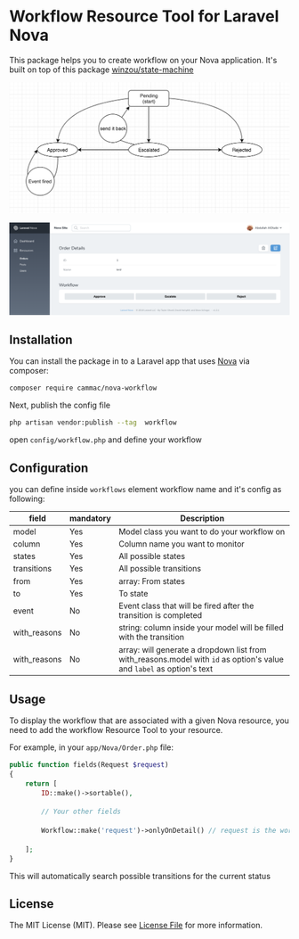 # Workflow Resource Tool for Laravel Nova

This package helps you to create workflow on your Nova application. It's built on top of this package  [winzou/state-machine](https://github.com/winzou/state-machine)

![screenshot](./diagram.png)

![screenshot](./details.png)


## Installation

You can install the package in to a Laravel app that uses [Nova](https://nova.laravel.com) via composer:

```bash
composer require cammac/nova-workflow
```

Next, publish the config file

```bash
php artisan vendor:publish --tag  workflow
```

open `config/workflow.php` and define your workflow

## Configuration


you can define inside `workflows` element workflow name and it's config as following:

| field          | mandatory  | Description                                                                                                            |
| -------------- | ---------- | ---------------------------------------------------------------------------------------------------------------------- |
| model          | Yes        | Model class you want to do your workflow on                                                                            |
| column         | Yes        | Column name you want to monitor                                                                                        | 
| states         | Yes        | All possible states                                                                                                    | 
| transitions    | Yes        | All possible transitions                                                                                               | 
| from           | Yes        | array: From states                                                                                                     | 
| to             | Yes        | To state                                                                                                               | 
| event          | No         | Event class that will be fired after the transition is completed                                                       | 
| with_reasons   | No         | string: column inside your model will be filled with the transition                                                    | 
| with_reasons   | No         | array:  will generate a dropdown list from with_reasons.model with `id` as option's value and `label` as option's text | 


## Usage

To display the workflow that are associated with a given Nova resource, you need to add the workflow Resource Tool to your resource.

For example, in your `app/Nova/Order.php` file:

```php
public function fields(Request $request)
{
    return [
        ID::make()->sortable(),

        // Your other fields

        Workflow::make('request')->onlyOnDetail() // request is the workflow name defined in workflow configuration file

    ];
}
```

This will automatically search possible transitions for the current status

## License
The MIT License (MIT). Please see [License File](LICENSE.md) for more information.
